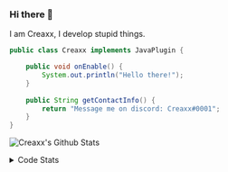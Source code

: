 ### Hi there 👋

I am Creaxx, I develop stupid things. 

```java
public class Creaxx implements JavaPlugin {

    public void onEnable() {
        System.out.println("Hello there!");
    }
    
    public String getContactInfo() {
        return "Message me on discord: Creaxx#0001";
    }
}
```

![Creaxx's Github Stats](https://github-readme-stats.vercel.app/api?username=CreaxxOG&show_icons=true&theme=dark&count_private=true)

<details>
  <summary>Code Stats</summary>

<!--START_SECTION:waka-->
![Code Time](http://img.shields.io/badge/Code%20Time-849%20hrs%203%20mins-blue)

![Lines of code](https://img.shields.io/badge/From%20Hello%20World%20I%27ve%20Written-3%20Thousand%20lines%20of%20code-blue)

**🐱 My GitHub Data** 

> 🏆 454 Contributions in the Year 2022
 > 
> 📦 227.2 kB Used in GitHub's Storage 
 > 
> 🚫 Not Opted to Hire
 > 
> 📜 3 Public Repositories 
 > 
> 🔑 2 Private Repositories  
 > 
**I'm a Night 🦉** 

```text
🌞 Morning    8 commits      ░░░░░░░░░░░░░░░░░░░░░░░░░   2.92% 
🌆 Daytime    120 commits    ███████████░░░░░░░░░░░░░░   43.8% 
🌃 Evening    126 commits    ███████████░░░░░░░░░░░░░░   45.99% 
🌙 Night      20 commits     █░░░░░░░░░░░░░░░░░░░░░░░░   7.3%

```
📅 **I'm Most Productive on Wednesday** 

```text
Monday       38 commits     ███░░░░░░░░░░░░░░░░░░░░░░   13.87% 
Tuesday      57 commits     █████░░░░░░░░░░░░░░░░░░░░   20.8% 
Wednesday    62 commits     █████░░░░░░░░░░░░░░░░░░░░   22.63% 
Thursday     33 commits     ███░░░░░░░░░░░░░░░░░░░░░░   12.04% 
Friday       34 commits     ███░░░░░░░░░░░░░░░░░░░░░░   12.41% 
Saturday     25 commits     ██░░░░░░░░░░░░░░░░░░░░░░░   9.12% 
Sunday       25 commits     ██░░░░░░░░░░░░░░░░░░░░░░░   9.12%

```


📊 **This Week I Spent My Time On** 

```text
💬 Programming Languages: 
Java                     29 hrs 2 mins       ███████████████████░░░░░░   78.4% 
Kotlin                   5 hrs 38 mins       ███░░░░░░░░░░░░░░░░░░░░░░   15.25% 
XML                      42 mins             ░░░░░░░░░░░░░░░░░░░░░░░░░   1.93% 
Groovy                   24 mins             ░░░░░░░░░░░░░░░░░░░░░░░░░   1.09% 
YAML                     23 mins             ░░░░░░░░░░░░░░░░░░░░░░░░░   1.08%

🔥 Editors: 
IntelliJ                 37 hrs 2 mins       █████████████████████████   100.0%

```

**I Mostly Code in Java** 

```text
Java                     6 repos             ████████████████░░░░░░░░░   66.67% 
EJS                      1 repo              ██░░░░░░░░░░░░░░░░░░░░░░░   11.11% 
Kotlin                   1 repo              ██░░░░░░░░░░░░░░░░░░░░░░░   11.11% 
Python                   1 repo              ██░░░░░░░░░░░░░░░░░░░░░░░   11.11%

```



 Last Updated on 03/09/2022 02:36:27 UTC
<!--END_SECTION:waka-->
</details>
